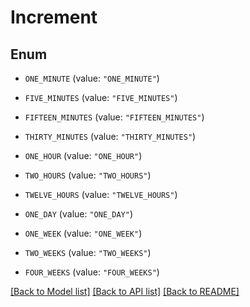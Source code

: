 # Increment

## Enum


* `ONE_MINUTE` (value: `"ONE_MINUTE"`)

* `FIVE_MINUTES` (value: `"FIVE_MINUTES"`)

* `FIFTEEN_MINUTES` (value: `"FIFTEEN_MINUTES"`)

* `THIRTY_MINUTES` (value: `"THIRTY_MINUTES"`)

* `ONE_HOUR` (value: `"ONE_HOUR"`)

* `TWO_HOURS` (value: `"TWO_HOURS"`)

* `TWELVE_HOURS` (value: `"TWELVE_HOURS"`)

* `ONE_DAY` (value: `"ONE_DAY"`)

* `ONE_WEEK` (value: `"ONE_WEEK"`)

* `TWO_WEEKS` (value: `"TWO_WEEKS"`)

* `FOUR_WEEKS` (value: `"FOUR_WEEKS"`)


[[Back to Model list]](../README.md#documentation-for-models) [[Back to API list]](../README.md#documentation-for-api-endpoints) [[Back to README]](../README.md)


